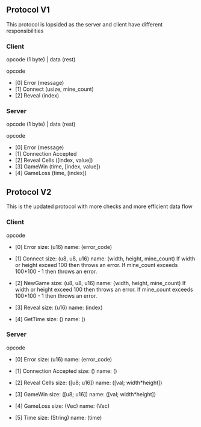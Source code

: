 ## Protocol V1
This protocol is lopsided as the server and client have different responsibilities

### Client
opcode (1 byte) | data (rest)

opcode
- [0] Error (message)
- [1] Connect (usize, mine_count)
- [2] Reveal (index)

### Server
opcode (1 byte) | data (rest)

opcode
- [0] Error (message)
- [1] Connection Accepted
- [2] Reveal Cells ([index, value])
- [3] GameWin (time, [index, value])
- [4] GameLoss (time, [index])

## Protocol V2
This is the updated protocol with more checks and more efficient data flow

### Client
opcode
- [0] Error
    size: (u16)
    name: (error_code)

- [1] Connect
    size: (u8, u8, u16)
    name: (width, height, mine_count)
    If width or height exceed 100 then throws an error.
    If mine_count exceeds 100*100 - 1 then throws an error.

- [2] NewGame
    size: (u8, u8, u16)
    name: (width, height, mine_count)
    If width or height exceed 100 then throws an error.
    If mine_count exceeds 100*100 - 1 then throws an error.

- [3] Reveal
    size: (u16)
    name: (index)

- [4] GetTime
    size: ()
    name: ()

### Server
opcode
- [0] Error
    size: (u16)
    name: (error_code)

- [1] Connection Accepted
    size: ()
    name: ()

- [2] Reveal Cells 
    size: ([u8; u16])
    name: ([val; width*height])

- [3] GameWin 
    size: ([u8; u16])
    name: ([val; width*height])

- [4] GameLoss
    size: (Vec<u16>)
    name: (Vec<index>)

- [5] Time
    size: (String)
    name: (time)
